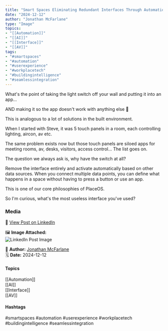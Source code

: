 ```yaml
---
title: "Smart Spaces Eliminating Redundant Interfaces Through Automation"  
date: "2024-12-12"  
author: "Jonathan McFarlane"  
type: "Image"  
topics:  
- "[[Automation]]"  
- "[[AI]]"  
- "[[Interface]]"  
- "[[AV]]"    
tags:  
- "#smartspaces"  
- "#automation"  
- "#userexperience"  
- "#workplacetech"  
- "#buildingintelligence"  
- "#seamlessintegration"  
---
```


What's the point of taking the light switch off your wall and putting it into an app...  
  
AND making it so the app doesn't work with anything else 🫠

This is analogous to a lot of solutions in the built environment.

When I started with Steve, it was 5 touch panels in a room, each controlling lighting, aircon, av etc.

The same problem exists now but those touch panels are siloed apps for meeting rooms, av, desks, visitors, access control... The list goes on.

The question we always ask is, why have the switch at all?

Remove the interface entirely and activate automatically based on other data sources. When you connect multiple data points, you can define what happens in a space without having to press a button or use an app.

This is one of our core philosophies of PlaceOS.

So I'm curious, what's the most useless interface you've used?

### Media

🔗 [View Post on LinkedIn](https://www.linkedin.com/feed/update/urn:li:activity:7273119909474148352)  
  
🖼 **Image Attached:**  
![LinkedIn Post Image](https://media.licdn.com/dms/image/v2/D5622AQEJaDu2Tw4kYA/feedshare-shrink_800/B56ZO8.1CcHoAk-/0/1734042408462?e=1744848000&v=beta&t=dqu2-ovnMAtWc6Z_i89iIYDFNTOOpjFZ74oa3zcNY2o)  
  
👤 **Author:** [Jonathan McFarlane](https://www.linkedin.com/company/placeos/)  
🗓️ **Date:** 2024-12-12

#### Topics

[[Automation]]  
[[AI]]  
[[Interface]]  
[[AV]]  

#### Hashtags

#smartspaces #automation #userexperience #workplacetech #buildingintelligence #seamlessintegration